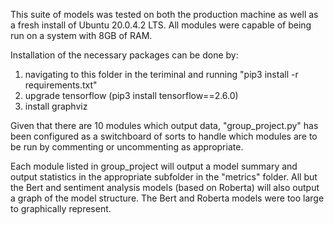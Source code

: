 This suite of models was tested on both the production machine as well as a fresh install of Ubuntu 20.0.4.2 LTS.  All modules were capable of being run on a system with 8GB of RAM.

Installation of the necessary packages can be done by:

1) navigating to this folder in the teriminal and running "pip3 install -r requirements.txt"
2) upgrade tensorflow (pip3 install tensorflow==2.6.0)
3) install graphviz

Given that there are 10 modules which output data, "group_project.py" has been configured as a switchboard of sorts to handle which modules are to be run by commenting or uncommenting as appropriate.

Each module listed in group_project will output a model summary and output statistics in the appropriate subfolder in the "metrics" folder.  All but the Bert and sentiment analysis models (based on Roberta) will also output a graph of the model structure.  The Bert and Roberta models were too large to graphically represent. 

